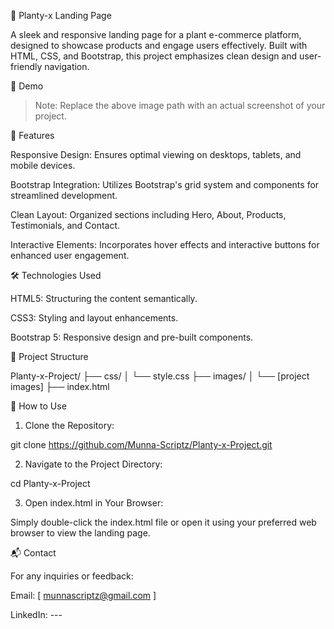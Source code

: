 🌿 Planty-x Landing Page

A sleek and responsive landing page for a plant e-commerce platform, designed to showcase products and engage users effectively. Built with HTML, CSS, and Bootstrap, this project emphasizes clean design and user-friendly navigation.

📸 Demo



> Note: Replace the above image path with an actual screenshot of your project.



🚀 Features

Responsive Design: Ensures optimal viewing on desktops, tablets, and mobile devices.

Bootstrap Integration: Utilizes Bootstrap's grid system and components for streamlined development.

Clean Layout: Organized sections including Hero, About, Products, Testimonials, and Contact.

Interactive Elements: Incorporates hover effects and interactive buttons for enhanced user engagement.

🛠️ Technologies Used

HTML5: Structuring the content semantically.

CSS3: Styling and layout enhancements.

Bootstrap 5: Responsive design and pre-built components.


📁 Project Structure

Planty-x-Project/
├── css/
│   └── style.css
├── images/
│   └── [project images]
├── index.html

📌 How to Use

1. Clone the Repository:

git clone https://github.com/Munna-Scriptz/Planty-x-Project.git

2. Navigate to the Project Directory:

cd Planty-x-Project


3. Open index.html in Your Browser:

Simply double-click the index.html file or open it using your preferred web browser to view the landing page.

📬 Contact

For any inquiries or feedback:

Email: [ munnascriptz@gmail.com ]

LinkedIn: ---